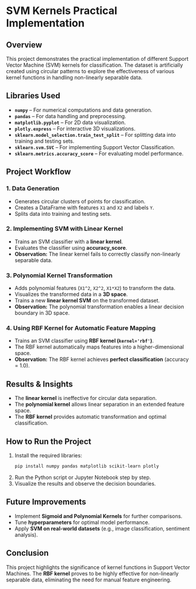 # SVM Kernels Practical Implementation

## Overview
This project demonstrates the practical implementation of different Support Vector Machine (SVM) kernels for classification. The dataset is artificially created using circular patterns to explore the effectiveness of various kernel functions in handling non-linearly separable data.

## Libraries Used
- **`numpy`** – For numerical computations and data generation.
- **`pandas`** – For data handling and preprocessing.
- **`matplotlib.pyplot`** – For 2D data visualization.
- **`plotly.express`** – For interactive 3D visualizations.
- **`sklearn.model_selection.train_test_split`** – For splitting data into training and testing sets.
- **`sklearn.svm.SVC`** – For implementing Support Vector Classification.
- **`sklearn.metrics.accuracy_score`** – For evaluating model performance.

## Project Workflow
### 1. Data Generation
- Generates circular clusters of points for classification.
- Creates a DataFrame with features `X1` and `X2` and labels `Y`.
- Splits data into training and testing sets.

### 2. Implementing SVM with Linear Kernel
- Trains an SVM classifier with a **linear kernel**.
- Evaluates the classifier using **accuracy_score**.
- **Observation:** The linear kernel fails to correctly classify non-linearly separable data.

### 3. Polynomial Kernel Transformation
- Adds polynomial features (`X1^2`, `X2^2`, `X1*X2`) to transform the data.
- Visualizes the transformed data in a **3D space**.
- Trains a new **linear kernel SVM** on the transformed dataset.
- **Observation:** The polynomial transformation enables a linear decision boundary in 3D space.

### 4. Using RBF Kernel for Automatic Feature Mapping
- Trains an SVM classifier using **RBF kernel (`kernel='rbf'`)**.
- The RBF kernel automatically maps features into a higher-dimensional space.
- **Observation:** The RBF kernel achieves **perfect classification** (accuracy = 1.0).

## Results & Insights
- The **linear kernel** is ineffective for circular data separation.
- The **polynomial kernel** allows linear separation in an extended feature space.
- The **RBF kernel** provides automatic transformation and optimal classification.

## How to Run the Project
1. Install the required libraries:
   ```bash
   pip install numpy pandas matplotlib scikit-learn plotly
   ```
2. Run the Python script or Jupyter Notebook step by step.
3. Visualize the results and observe the decision boundaries.

## Future Improvements
- Implement **Sigmoid and Polynomial Kernels** for further comparisons.
- Tune **hyperparameters** for optimal model performance.
- Apply **SVM on real-world datasets** (e.g., image classification, sentiment analysis).

## Conclusion
This project highlights the significance of kernel functions in Support Vector Machines. The **RBF kernel** proves to be highly effective for non-linearly separable data, eliminating the need for manual feature engineering.

